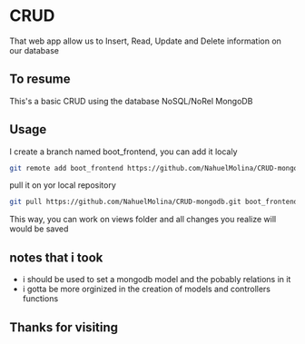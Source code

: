 # CRUD
That web app allow us to Insert, Read, Update and Delete information on our database
## To resume
This's a basic CRUD using the database NoSQL/NoRel MongoDB
## Usage
I create a branch named boot_frontend, you can add it localy
```bash
git remote add boot_frontend https://github.com/NahuelMolina/CRUD-mongodb.git
```
pull it on yor local repository
```bash
git pull https://github.com/NahuelMolina/CRUD-mongodb.git boot_frontend
```
This way, you can work on views folder and all changes you realize will would be saved
## notes that i took
* i should be used to set a mongodb model and the pobably relations in it
* i gotta be more orginized in the creation of models and controllers functions
## Thanks for visiting
